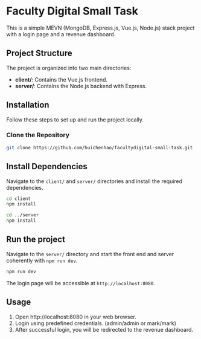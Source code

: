 # Faculty Digital Small Task

This is a simple MEVN (MongoDB, Express.js, Vue.js, Node.js) stack project with a login page and a revenue dashboard.

## Project Structure

The project is organized into two main directories:
- **client/**: Contains the Vue.js frontend.
- **server/**: Contains the Node.js backend with Express.

## Installation

Follow these steps to set up and run the project locally.

### Clone the Repository

```bash
git clone https://github.com/huichenhao/facultydigital-small-task.git
```

## Install Dependencies
Navigate to the `client/` and `server/` directories and install the required dependencies.

```bash
cd client
npm install
```

```bash
cd ../server
npm install
```

## Run the project
Navigate to the `server/` directory and start the front end and server coherently with `npm run dev`.

```bash
npm run dev
```

The login page will be accessible at `http://localhost:8080`.

## Usage
1. Open http://localhost:8080 in your web browser.
2. Login using predefined credentials. (admin/admin or mark/mark)
3. After successful login, you will be redirected to the revenue dashboard.
